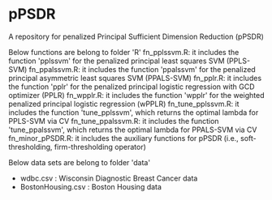 # pPSDR
A repository for penalized Principal Sufficient Dimension Reduction (pPSDR)

Below functions are belong to folder 'R'
fn_pplssvm.R: it includes the function 'pplssvm' for the penalized principal least squares SVM (PPLS-SVM)
fn_ppalssvm.R: it includes the function 'ppalssvm' for the penalized principal asymmetric least squares SVM (PPALS-SVM)
fn_pplr.R: it includes the function 'pplr' for the penalized principal logistic regression with GCD optimizer (PPLR)
fn_wpplr.R: it includes the function 'wpplr' for the weighted penalized principal logistic regression (wPPLR)
fn_tune_pplssvm.R: it includes the function 'tune_pplssvm', which returns the optimal lambda for PPLS-SVM via CV
fn_tune_ppalssvm.R: it includes the function 'tune_ppalssvm', which returns the optimal lambda for PPALS-SVM via CV
fn_minor_pPSDR.R: it includes the auxiliary functions for pPSDR (i.e., soft-thresholding, firm-thresholding operator)

Below data sets are belong to folder 'data'
- wdbc.csv : Wisconsin Diagnostic Breast Cancer data
- BostonHousing.csv : Boston Housing data